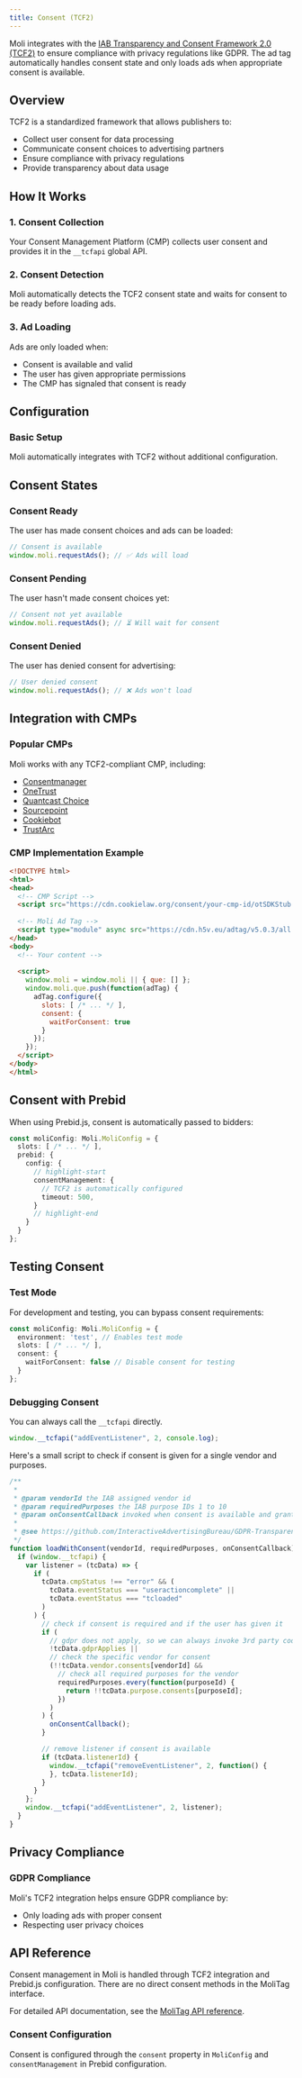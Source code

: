 ```yaml
---
title: Consent (TCF2)
---
```


Moli integrates with the [IAB Transparency and Consent Framework 2.0 (TCF2)](https://github.com/InteractiveAdvertisingBureau/GDPR-Transparency-and-Consent-Framework/blob/master/TCFv2/IAB%20Tech%20Lab%20-%20CMP%20API%20v2.md) to ensure compliance with privacy regulations like GDPR. The ad tag automatically handles consent state and only loads ads when appropriate consent is available.

## Overview

TCF2 is a standardized framework that allows publishers to:

- Collect user consent for data processing
- Communicate consent choices to advertising partners
- Ensure compliance with privacy regulations
- Provide transparency about data usage

## How It Works

### 1. Consent Collection

Your Consent Management Platform (CMP) collects user consent and provides it in the `__tcfapi` global API.

### 2. Consent Detection

Moli automatically detects the TCF2 consent state and waits for consent to be ready before loading ads.

### 3. Ad Loading

Ads are only loaded when:

- Consent is available and valid
- The user has given appropriate permissions
- The CMP has signaled that consent is ready

## Configuration

### Basic Setup

Moli automatically integrates with TCF2 without additional configuration.

## Consent States

### Consent Ready

The user has made consent choices and ads can be loaded:

```ts
// Consent is available
window.moli.requestAds(); // ✅ Ads will load
```

### Consent Pending

The user hasn't made consent choices yet:

```ts
// Consent not yet available
window.moli.requestAds(); // ⏳ Will wait for consent
```

### Consent Denied

The user has denied consent for advertising:

```ts
// User denied consent
window.moli.requestAds(); // ❌ Ads won't load
```

## Integration with CMPs

### Popular CMPs

Moli works with any TCF2-compliant CMP, including:

- [Consentmanager](https://consentmanager.net)
- [OneTrust](https://www.onetrust.com/)
- [Quantcast Choice](https://www.quantcast.com/choice/)
- [Sourcepoint](https://www.sourcepoint.com/)
- [Cookiebot](https://www.cookiebot.com/)
- [TrustArc](https://www.trustarc.com/)

### CMP Implementation Example

```html
<!DOCTYPE html>
<html>
<head>
  <!-- CMP Script -->
  <script src="https://cdn.cookielaw.org/consent/your-cmp-id/otSDKStub.js"></script>
  
  <!-- Moli Ad Tag -->
  <script type="module" async src="https://cdn.h5v.eu/adtag/v5.0.3/all.mjs"></script>
</head>
<body>
  <!-- Your content -->
  
  <script>
    window.moli = window.moli || { que: [] };
    window.moli.que.push(function(adTag) {
      adTag.configure({
        slots: [ /* ... */ ],
        consent: {
          waitForConsent: true
        }
      });
    });
  </script>
</body>
</html>
```

## Consent with Prebid

When using Prebid.js, consent is automatically passed to bidders:

```ts
const moliConfig: Moli.MoliConfig = {
  slots: [ /* ... */ ],
  prebid: {
    config: {
      // highlight-start
      consentManagement: {
        // TCF2 is automatically configured
        timeout: 500,
      }
      // highlight-end
    }
  }
};
```

## Testing Consent

### Test Mode

For development and testing, you can bypass consent requirements:

```ts
const moliConfig: Moli.MoliConfig = {
  environment: 'test', // Enables test mode
  slots: [ /* ... */ ],
  consent: {
    waitForConsent: false // Disable consent for testing
  }
};
```

### Debugging Consent

You can always call the `__tcfapi` directly.

```ts
window.__tcfapi("addEventListener", 2, console.log);
```

Here's a small script to check if consent is given for a single vendor and purposes.

```ts
/**
 *
 * @param vendorId the IAB assigned vendor id
 * @param requiredPurposes the IAB purpose IDs 1 to 10
 * @param onConsentCallback invoked when consent is available and granted
 *
 * @see https://github.com/InteractiveAdvertisingBureau/GDPR-Transparency-and-Consent-Framework/blob/master/TCFv2/IAB%20Tech%20Lab%20-%20CMP%20API%20v2.md#gettcdata
 */
function loadWithConsent(vendorId, requiredPurposes, onConsentCallback) {
  if (window.__tcfapi) {
    var listener = (tcData) => {
      if (
        tcData.cmpStatus !== "error" && (
          tcData.eventStatus === "useractioncomplete" ||
          tcData.eventStatus === "tcloaded"
        )
      ) {
        // check if consent is required and if the user has given it
        if (
          // gdpr does not apply, so we can always invoke 3rd party code
          !tcData.gdprApplies ||
          // check the specific vendor for consent
          (!!tcData.vendor.consents[vendorId] &&
            // check all required purposes for the vendor
            requiredPurposes.every(function(purposeId) {
              return !!tcData.purpose.consents[purposeId];
            })
          )
        ) {
          onConsentCallback();
        }

        // remove listener if consent is available
        if (tcData.listenerId) {
          window.__tcfapi("removeEventListener", 2, function() {
          }, tcData.listenerId);
        }
      }
    };
    window.__tcfapi("addEventListener", 2, listener);
  }
}
```

## Privacy Compliance

### GDPR Compliance

Moli's TCF2 integration helps ensure GDPR compliance by:

- Only loading ads with proper consent
- Respecting user privacy choices

## API Reference

Consent management in Moli is handled through TCF2 integration and Prebid.js configuration. There are no direct consent methods in the MoliTag interface.

For detailed API documentation, see the [MoliTag API reference](/api/types/moliRuntime/namespaces/MoliRuntime/interfaces/MoliTag).

### Consent Configuration

Consent is configured through the `consent` property in `MoliConfig` and `consentManagement` in Prebid configuration.
